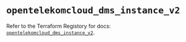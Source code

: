 # `opentelekomcloud_dms_instance_v2`

Refer to the Terraform Registory for docs: [`opentelekomcloud_dms_instance_v2`](https://www.terraform.io/docs/providers/opentelekomcloud/r/dms_instance_v2).

